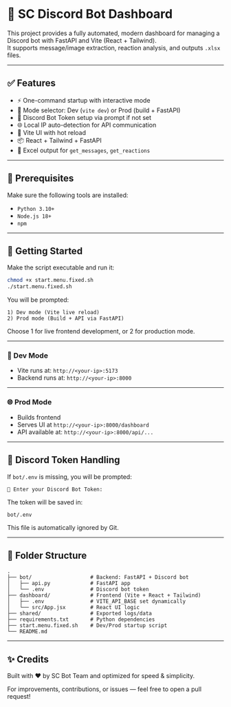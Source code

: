 # 🧠 SC Discord Bot Dashboard

This project provides a fully automated, modern dashboard for managing a Discord bot with FastAPI and Vite (React + Tailwind).  
It supports message/image extraction, reaction analysis, and outputs `.xlsx` files.

---

## ✅ Features

- ⚡️ One-command startup with interactive mode
- 🧠 Mode selector: Dev (`vite dev`) or Prod (build + FastAPI)
- 🔐 Discord Bot Token setup via prompt if not set
- 🌐 Local IP auto-detection for API communication
- 🧪 Vite UI with hot reload
- 📦 React + Tailwind + FastAPI
- 📄 Excel output for `get_messages`, `get_reactions`

---

## 🔧 Prerequisites

Make sure the following tools are installed:

- `Python 3.10+`
- `Node.js 18+`
- `npm`

---

## 🚀 Getting Started

Make the script executable and run it:

```bash
chmod +x start.menu.fixed.sh
./start.menu.fixed.sh
```

You will be prompted:

```
1) Dev mode (Vite live reload)
2) Prod mode (Build + API via FastAPI)
```

Choose 1 for live frontend development, or 2 for production mode.

---

### 🧪 Dev Mode

- Vite runs at: `http://<your-ip>:5173`
- Backend runs at: `http://<your-ip>:8000`

---

### 🌐 Prod Mode

- Builds frontend
- Serves UI at `http://<your-ip>:8000/dashboard`
- API available at: `http://<your-ip>:8000/api/...`

---

## 🔐 Discord Token Handling

If `bot/.env` is missing, you will be prompted:

```
🔑 Enter your Discord Bot Token:
```

The token will be saved in:

```env
bot/.env
```

This file is automatically ignored by Git.

---

## 📁 Folder Structure

```
.
├── bot/                   # Backend: FastAPI + Discord bot
│   ├── api.py             # FastAPI app
│   └── .env               # Discord bot token
├── dashboard/             # Frontend (Vite + React + Tailwind)
│   ├── .env               # VITE_API_BASE set dynamically
│   └── src/App.jsx        # React UI logic
├── shared/                # Exported logs/data
├── requirements.txt       # Python dependencies
├── start.menu.fixed.sh    # Dev/Prod startup script
└── README.md
```

---

## ✨ Credits

Built with ❤️ by SC Bot Team and optimized for speed & simplicity.

For improvements, contributions, or issues — feel free to open a pull request!
